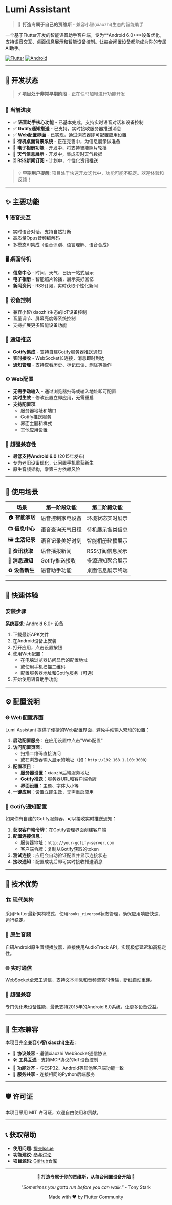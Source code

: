 # Lumi Assistant

> 🤖 **打造专属于自己的贾维斯** - 兼容小智(xiaozhi)生态的智能助手

一个基于Flutter开发的智能语音助手客户端，专为**Android 6.0+**设备优化，支持语音交互、桌面信息展示和智能设备控制。让每台闲置设备都能成为你的专属AI助手。

[![Flutter](https://img.shields.io/badge/Flutter-3.7.2+-blue.svg)](https://flutter.dev/)
[![Android](https://img.shields.io/badge/Android-6.0+%20(API%2023+)-green.svg)](https://developer.android.com/about/versions/marshmallow)

---

## 🚧 开发状态

> **⚡ 项目处于非常早期阶段** - 正在快马加鞭进行功能开发

### 🎯 当前进度
- ✅ **语音助手核心功能** - 已基本完成，支持实时语音对话和设备控制
- ✅ **Gotify通知推送** - 已支持，实时接收服务器推送消息
- ✅ **Web配置界面** - 已实现，通过浏览器即可配置应用设置
- 🔄 **待机桌面背景系统** - 正在完善中，为信息展示做准备
- 🔄 **电子相册功能** - 开发中，将支持智能照片轮播
- 🔄 **天气信息展示** - 开发中，集成实时天气数据
- ⏳ **RSS新闻订阅** - 计划中，个性化资讯推送

> 💡 **早期用户提醒**: 项目处于快速开发迭代中，功能可能不稳定。欢迎体验和反馈！

---

## ✨ 主要功能

### 🎙️ **语音交互**
- 实时语音对话，支持自然打断
- 高质量Opus音频编解码
- 多模态AI集成（语音识别、语言理解、语音合成）

### 🖥️ **桌面待机**
- **信息中心** - 时间、天气、日历一站式展示
- **电子相册** - 智能照片轮播，展示美好回忆
- **新闻资讯** - RSS订阅，实时获取个性化新闻

### 🔧 **设备控制**
- 兼容小智(xiaozhi)生态的IoT设备控制
- 音量调节、屏幕亮度等系统控制
- 支持扩展更多智能设备功能

### 🔔 **通知推送**
- **Gotify集成** - 支持自建Gotify服务器推送通知
- **实时接收** - WebSocket长连接，消息即时到达
- **通知管理** - 支持查看历史、标记已读、删除等操作

### ⚙️ **Web配置**
- **无需手动输入** - 通过浏览器扫码或输入地址即可配置
- **实时生效** - 修改设置立即应用，无需重启
- **支持配置项**:
  - 服务器地址和端口
  - Gotify推送服务
  - 界面主题和样式
  - 其他应用设置

### 📱 **超强兼容性**
- **最低支持Android 6.0** (2015年发布)
- 专为老旧设备优化，让闲置手机重获新生
- 原生音频架构，零第三方依赖风险

---

## 🎯 使用场景

| 场景 | 第一阶段功能 | 第二阶段功能 |
|------|--------------|--------------|
| **🏠 智能家居** | 语音控制家电设备 | 环境状态实时展示 |
| **📺 信息中心** | 语音查询天气日程 | 待机展示各类信息 |
| **🖼️ 生活记录** | 语音记录美好时刻 | 智能相册轮播展示 |
| **📰 资讯获取** | 语音播报新闻 | RSS订阅信息展示 |
| **🔔 消息通知** | Gotify推送接收 | 多源通知聚合展示 |
| **♻️ 设备新生** | 语音助手功能 | 桌面信息展示终端 |

---

## 🚀 快速体验

### 安装步骤
**系统要求**: Android 6.0+ 设备
1. 下载最新APK文件
2. 在Android设备上安装
3. 打开应用，点击设置按钮
4. 使用Web配置：
   - 在电脑浏览器访问显示的配置地址
   - 或使用手机扫描二维码
   - 配置服务器地址和Gotify服务（可选）
5. 开始使用语音助手功能

---

## ⚙️ 配置说明

### 🌐 Web配置界面
Lumi Assistant 提供了便捷的Web配置界面，避免手动输入繁琐的设置：

1. **启动配置服务**：在应用设置中点击"Web配置"
2. **访问配置页面**：
   - 扫描二维码直接访问
   - 或在浏览器输入显示的地址（如：`http://192.168.1.100:3000`）
3. **配置项目**：
   - **服务器设置**：xiaozhi后端服务地址
   - **Gotify推送**：服务器URL和客户端令牌
   - **界面设置**：主题、字体大小等
4. **一键应用**：设置立即生效，无需重启应用

### 🔔 Gotify通知配置
如果你有自建的Gotify服务器，可以接收实时推送通知：

1. **获取客户端令牌**：在Gotify管理界面创建客户端
2. **配置连接信息**：
   - 服务器地址：`http://your-gotify-server.com`
   - 客户端令牌：复制从Gotify获取的token
3. **测试连接**：应用会自动验证配置并显示连接状态
4. **接收通知**：配置成功后即可实时接收推送消息

---

## 🤖 技术优势

### 🏗️ **现代架构**
采用Flutter最新架构模式，使用`hooks_riverpod`状态管理，确保应用响应快速、运行稳定。

### 🎵 **原生音频**
自研Android原生音频播放器，直接使用AudioTrack API，实现极低延迟和高稳定性。

### 🌐 **实时通信**
WebSocket全双工通信，支持文本消息和音频流实时传输，断线自动重连。

### 📱 **超强兼容**
专门优化老设备性能，最低支持2015年的Android 6.0系统，让更多设备受益。

---

## 🤝 生态兼容

本项目完全兼容**小智(xiaozhi)生态**：

- 🔗 **协议兼容** - 遵循xiaozhi WebSocket通信协议
- 🛠️ **工具互通** - 支持MCP协议的IoT设备控制
- 🎯 **功能对齐** - 与ESP32、Android等其他客户端功能一致
- 📡 **服务共享** - 连接相同的Python后端服务

---

## 🛡️ 许可证

本项目采用 MIT 许可证，欢迎自由使用和贡献。

---

## 📞 获取帮助

- **使用问题**: [提交Issue](https://github.com/your-username/lumi-assistant/issues)
- **功能建议**: [参与讨论](https://github.com/your-username/lumi-assistant/discussions)
- **项目源码**: [GitHub仓库](https://github.com/your-username/lumi-assistant)

---

<div align="center">

**🤖 打造专属于你的贾维斯，从每台闲置设备开始 🤖**

*"Sometimes you gotta run before you can walk."* - Tony Stark

Made with ❤️ by Flutter Community

</div>
